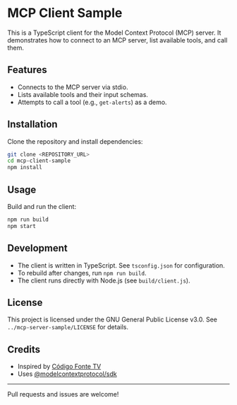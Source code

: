 # MCP Client Sample

This is a TypeScript client for the Model Context Protocol (MCP) server. It demonstrates how to connect to an MCP server, list available tools, and call them.

## Features

- Connects to the MCP server via stdio.
- Lists available tools and their input schemas.
- Attempts to call a tool (e.g., `get-alerts`) as a demo.

## Installation

Clone the repository and install dependencies:

```bash
git clone <REPOSITORY_URL>
cd mcp-client-sample
npm install
```

## Usage

Build and run the client:

```bash
npm run build
npm start
```

## Development

- The client is written in TypeScript. See `tsconfig.json` for configuration.
- To rebuild after changes, run `npm run build`.
- The client runs directly with Node.js (see `build/client.js`).

## License

This project is licensed under the GNU General Public License v3.0. See `../mcp-server-sample/LICENSE` for details.

## Credits

- Inspired by [Código Fonte TV](https://youtu.be/NUOzYPSNaNk)
- Uses [@modelcontextprotocol/sdk](https://www.npmjs.com/package/@modelcontextprotocol/sdk)

---

Pull requests and issues are welcome! 